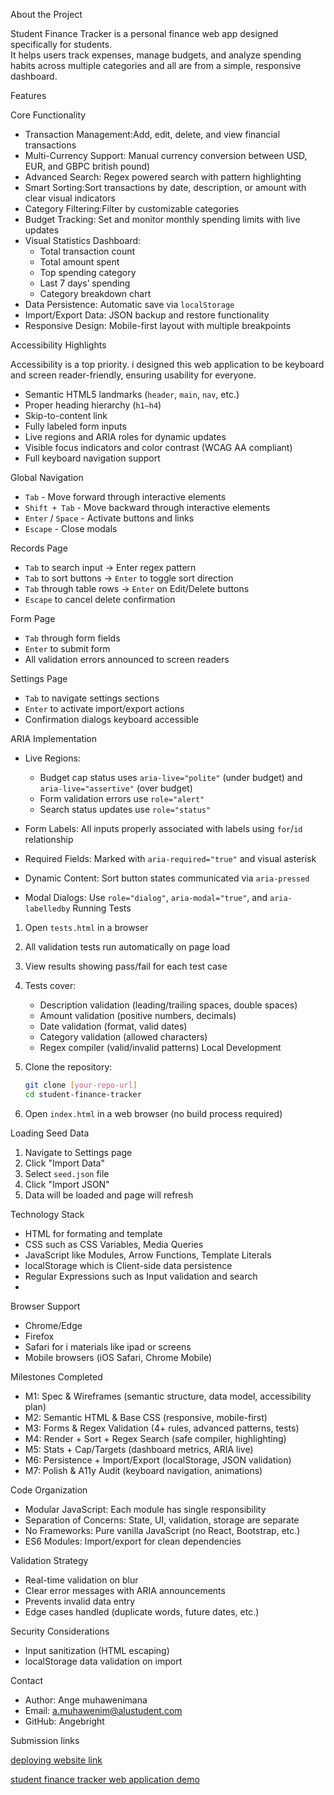 About the Project

Student Finance Tracker is a personal finance web app designed specifically for students.  
It helps users track expenses, manage budgets, and analyze spending habits across multiple categories and all  are from a simple, responsive dashboard.


Features

 Core Functionality

- Transaction Management:Add, edit, delete, and view financial transactions  
- Multi-Currency Support: Manual currency conversion between USD, EUR, and GBPC british pound) 
- Advanced Search: Regex powered search with pattern highlighting  
- Smart Sorting:Sort transactions by date, description, or amount with clear visual indicators  
- Category Filtering:Filter by customizable categories  
- Budget Tracking: Set and monitor monthly spending limits with live updates  
- Visual Statistics Dashboard:
  - Total transaction count  
  - Total amount spent  
  - Top spending category  
  - Last 7 days’ spending  
  - Category breakdown chart  
- Data Persistence: Automatic save via `localStorage`  
- Import/Export Data: JSON backup and restore functionality  
- Responsive Design: Mobile-first layout with multiple breakpoints  


 Accessibility Highlights

Accessibility is a top priority. i designed this web application to be keyboard  and screen reader-friendly, ensuring usability for everyone.

- Semantic HTML5 landmarks (`header`, `main`, `nav`, etc.)
- Proper heading hierarchy (`h1–h4`)
- Skip-to-content link
- Fully labeled form inputs
- Live regions and ARIA roles for dynamic updates
- Visible focus indicators and color contrast (WCAG AA compliant)
- Full keyboard navigation support

 Global Navigation
- `Tab` - Move forward through interactive elements
- `Shift + Tab` - Move backward through interactive elements
- `Enter` / `Space` - Activate buttons and links
- `Escape` - Close modals

Records Page
- `Tab` to search input → Enter regex pattern
- `Tab` to sort buttons → `Enter` to toggle sort direction
- `Tab` through table rows → `Enter` on Edit/Delete buttons
- `Escape` to cancel delete confirmation

 Form Page
- `Tab` through form fields
- `Enter` to submit form
- All validation errors announced to screen readers

 Settings Page
- `Tab` to navigate settings sections
- `Enter` to activate import/export actions
- Confirmation dialogs keyboard accessible

ARIA Implementation

- Live Regions:
  - Budget cap status uses `aria-live="polite"` (under budget) and `aria-live="assertive"` (over budget)
  - Form validation errors use `role="alert"`
  - Search status updates use `role="status"`

- Form Labels: All inputs properly associated with labels using `for`/`id` relationship

- Required Fields: Marked with `aria-required="true"` and visual asterisk

- Dynamic Content: Sort button states communicated via `aria-pressed`

- Modal Dialogs: Use `role="dialog"`, `aria-modal="true"`, and `aria-labelledby`
 Running Tests

1. Open `tests.html` in a browser
2. All validation tests run automatically on page load
3. View results showing pass/fail for each test case
4. Tests cover:
   - Description validation (leading/trailing spaces, double spaces)
   - Amount validation (positive numbers, decimals)
   - Date validation (format, valid dates)
   - Category validation (allowed characters)
   - Regex compiler (valid/invalid patterns)
 Local Development

1. Clone the repository:
   ```bash
   git clone [your-repo-url]
   cd student-finance-tracker
   ```

2. Open `index.html` in a web browser (no build process required)

 Loading Seed Data

1. Navigate to Settings page
2. Click "Import Data"
3. Select `seed.json` file
4. Click "Import JSON"
5. Data will be loaded and page will refresh

Technology Stack

- HTML for formating and template
- CSS such as CSS Variables, Media Queries
- JavaScript like Modules, Arrow Functions, Template Literals
- localStorage which is Client-side data persistence
- Regular Expressions such as Input validation and search
- 
 Browser Support

- Chrome/Edge 
- Firefox 
- Safari for i materials like ipad or screens
- Mobile browsers (iOS Safari, Chrome Mobile)

 Milestones Completed

-  M1: Spec & Wireframes (semantic structure, data model, accessibility plan)
-  M2: Semantic HTML & Base CSS (responsive, mobile-first)
- M3: Forms & Regex Validation (4+ rules, advanced patterns, tests)
- M4: Render + Sort + Regex Search (safe compiler, highlighting)
- M5: Stats + Cap/Targets (dashboard metrics, ARIA live)
-  M6: Persistence + Import/Export (localStorage, JSON validation)
-  M7: Polish & A11y Audit (keyboard navigation, animations)

Code Organization

- Modular JavaScript: Each module has single responsibility
- Separation of Concerns: State, UI, validation, storage are separate
- No Frameworks: Pure vanilla JavaScript (no React, Bootstrap, etc.)
- ES6 Modules: Import/export for clean dependencies

Validation Strategy

- Real-time validation on blur
- Clear error messages with ARIA announcements
- Prevents invalid data entry
- Edge cases handled (duplicate words, future dates, etc.)

Security Considerations

- Input sanitization (HTML escaping)
- localStorage data validation on import

 Contact

- Author: Ange muhawenimana
- Email: a.muhawenim@alustudent.com
- GitHub: Angebright
  
 Submission links


[deploying website link](https://angebright.github.io/Front-Web-Dev-Summative-Ange-Muhawenimana/) 


[student finance tracker web application demo](https://youtu.be/UDikwO5HDHE)
